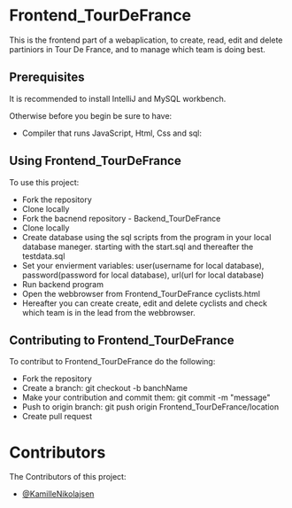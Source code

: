 # Frontend_TourDeFrance

This is the frontend part of a webaplication, to create, read, edit and delete partiniors in Tour De France, and to manage which team is doing best.

## Prerequisites
It is recommended to install IntelliJ and MySQL workbench.

Otherwise before you begin be sure to have:
- Compiler that runs JavaScript, Html, Css and sql:

## Using Frontend_TourDeFrance
To use this project:
- Fork the repository 
- Clone locally
- Fork the bacnend repository - Backend_TourDeFrance
- Clone locally
- Create database using the sql scripts from the program in your local database maneger. starting with the start.sql and thereafter the testdata.sql
- Set your envierment variables: user(username for local database), password(password for local database), url(url for local database)
- Run backend program 
- Open the webbrowser from Frontend_TourDeFrance cyclists.html
- Hereafter you can create create, edit and delete cyclists and check which team is in the lead from the webbrowser.

## Contributing to Frontend_TourDeFrance
To contribut to Frontend_TourDeFrance do the following:
- Fork the repository
- Create a branch: git checkout -b banchName
- Make your contribution and commit them: git commit -m "message"
- Push to origin branch: git push origin Frontend_TourDeFrance/location
- Create pull request

# Contributors
The Contributors of this project:

- [@KamilleNikolajsen](https://github.com/KamilleNikolajsen)
